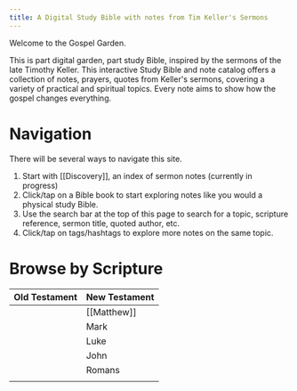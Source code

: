 ```yaml
---
title: A Digital Study Bible with notes from Tim Keller's Sermons
---
```

Welcome to the Gospel Garden. 

This is part digital garden, part study Bible, inspired by the sermons of the late Timothy Keller. This interactive Study Bible and note catalog offers a collection of notes, prayers, quotes from Keller's sermons, covering a variety of practical and spiritual topics. Every note aims to show how the gospel changes everything. 

# Navigation
There will be several ways to navigate this site. 
1. Start with [[Discovery]], an index of sermon notes (currently in progress)
2. Click/tap on a Bible book to start exploring notes like you would a physical study Bible. 
3. Use the search bar at the top of this page to search for a topic, scripture reference, sermon title, quoted author, etc. 
4. Click/tap on tags/hashtags to explore more notes on the same topic.

# Browse by Scripture

| Old Testament | New Testament |
| ------------- | ------------- |
|               | [[Matthew]]   |
|               | Mark          |
|               | Luke          |
|               | John          |
|               | Romans        |
|               |               |

